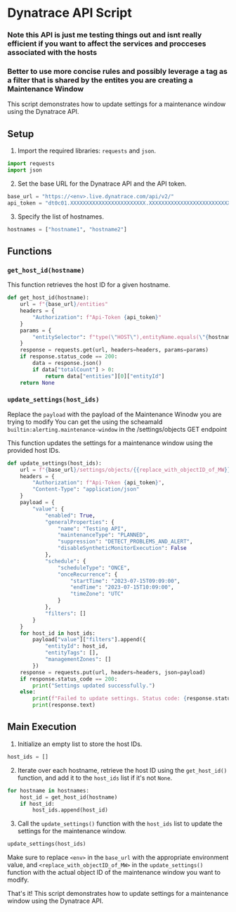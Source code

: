 # Dynatrace API Script

### Note this API is just me testing things out and isnt really efficient if you want to affect the services and procceses associated with the hosts
### Better to use more concise rules and possibly leverage a tag as a filter that is shared by the entites you are creating a Maintenance Window

This script demonstrates how to update settings for a maintenance window using the Dynatrace API.

## Setup

1. Import the required libraries: `requests` and `json`.

```python
import requests
import json
```

2. Set the base URL for the Dynatrace API and the API token.

```python
base_url = "https://<env>.live.dynatrace.com/api/v2/"
api_token = "dt0c01.XXXXXXXXXXXXXXXXXXXXXXXX.XXXXXXXXXXXXXXXXXXXXXXXXXXXXXXXXXXXXXXXXXXXXXXXXXXXXXXXXXXXXXXXX"
```

3. Specify the list of hostnames.

```python
hostnames = ["hostname1", "hostname2"]
```

## Functions

### `get_host_id(hostname)`

This function retrieves the host ID for a given hostname.

```python
def get_host_id(hostname):
    url = f"{base_url}/entities"
    headers = {
        "Authorization": f"Api-Token {api_token}"
    }
    params = {
        "entitySelector": f"type(\"HOST\"),entityName.equals(\"{hostname}\")"
    }
    response = requests.get(url, headers=headers, params=params)
    if response.status_code == 200:
        data = response.json()
        if data["totalCount"] > 0:
            return data["entities"][0]["entityId"]
    return None
```

### `update_settings(host_ids)`

Replace the `payload` with the payload of the Maintenance Winodw you are trying to modify
You can get the using the scheamaId `builtin:alerting.maintenance-window` in the /settings/objects GET endpoint

This function updates the settings for a maintenance window using the provided host IDs.

```python
def update_settings(host_ids):
    url = f"{base_url}/settings/objects/{{replace_with_objectID_of_MW}}"
    headers = {
        "Authorization": f"Api-Token {api_token}",
        "Content-Type": "application/json"
    }
    payload = {
        "value": {
            "enabled": True,
            "generalProperties": {
                "name": "Testing API",
                "maintenanceType": "PLANNED",
                "suppression": "DETECT_PROBLEMS_AND_ALERT",
                "disableSyntheticMonitorExecution": False
            },
            "schedule": {
                "scheduleType": "ONCE",
                "onceRecurrence": {
                    "startTime": "2023-07-15T09:09:00",
                    "endTime": "2023-07-15T10:09:00",
                    "timeZone": "UTC"
                }
            },
            "filters": []
        }
    }
    for host_id in host_ids:
        payload["value"]["filters"].append({
            "entityId": host_id,
            "entityTags": [],
            "managementZones": []
        })
    response = requests.put(url, headers=headers, json=payload)
    if response.status_code == 200:
        print("Settings updated successfully.")
    else:
        print(f"Failed to update settings. Status code: {response.status_code}")
        print(response.text)
```

## Main Execution

1. Initialize an empty list to store the host IDs.

```python
host_ids = []
```

2. Iterate over each hostname, retrieve the host ID using the `get_host_id()` function, and add it to the `host_ids` list if it's not `None`.

```python
for hostname in hostnames:
    host_id = get_host_id(hostname)
    if host_id:
        host_ids.append(host_id)
```

3. Call the `update_settings()` function with the `host_ids` list to update the settings for the maintenance window.

```python
update_settings(host_ids)
```

Make sure to replace `<env>` in the `base_url` with the appropriate environment value, and `<replace_with_objectID_of_MW>` in the `update_settings()` function with the actual object ID of the maintenance window you want to modify.

That's it! This script demonstrates how to update settings for a maintenance window using the Dynatrace API.
